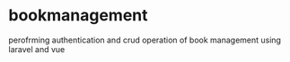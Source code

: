 # bookmanagement
perofrming authentication and crud operation of book management using laravel and vue
